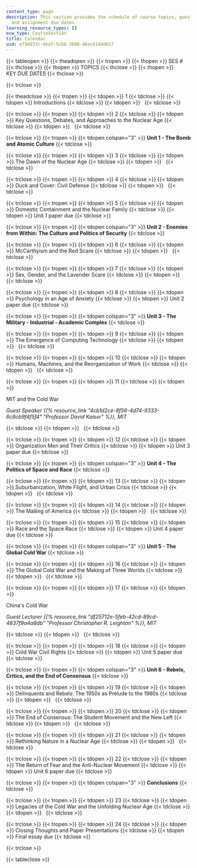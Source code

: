 ```yaml
---
content_type: page
description: This section provides the schedule of course topics, guest speakers,
  and assignment due dates.
learning_resource_types: []
ocw_type: CourseSection
title: Calendar
uid: ef94033c-deaf-5cbb-3b08-46ac614dd617
---
```


{{< tableopen >}}
{{< theadopen >}}
{{< tropen >}}
{{< thopen >}}
SES #
{{< thclose >}}
{{< thopen >}}
TOPICS
{{< thclose >}}
{{< thopen >}}
KEY DUE DATES
{{< thclose >}}

{{< trclose >}}

{{< theadclose >}}
{{< tropen >}}
{{< tdopen >}}
1
{{< tdclose >}}
{{< tdopen >}}
Introductions
{{< tdclose >}}
{{< tdopen >}}
 
{{< tdclose >}}

{{< trclose >}}
{{< tropen >}}
{{< tdopen >}}
2
{{< tdclose >}}
{{< tdopen >}}
Key Questions, Debates, and Approaches to the Nuclear Age
{{< tdclose >}}
{{< tdopen >}}
 
{{< tdclose >}}

{{< trclose >}}
{{< tropen >}}
{{< tdopen colspan="3" >}}
**Unit 1 - The Bomb and Atomic Culture**
{{< tdclose >}}

{{< trclose >}}
{{< tropen >}}
{{< tdopen >}}
3
{{< tdclose >}}
{{< tdopen >}}
The Dawn of the Nuclear Age
{{< tdclose >}}
{{< tdopen >}}
 
{{< tdclose >}}

{{< trclose >}}
{{< tropen >}}
{{< tdopen >}}
4
{{< tdclose >}}
{{< tdopen >}}
Duck and Cover: Civil Defense
{{< tdclose >}}
{{< tdopen >}}
 
{{< tdclose >}}

{{< trclose >}}
{{< tropen >}}
{{< tdopen >}}
5
{{< tdclose >}}
{{< tdopen >}}
Domestic Containment and the Nuclear Family
{{< tdclose >}}
{{< tdopen >}}
Unit 1 paper due
{{< tdclose >}}

{{< trclose >}}
{{< tropen >}}
{{< tdopen colspan="3" >}}
**Unit 2 - Enemies from Within: The Culture and Politics of Security**
{{< tdclose >}}

{{< trclose >}}
{{< tropen >}}
{{< tdopen >}}
6
{{< tdclose >}}
{{< tdopen >}}
McCarthyism and the Red Scare
{{< tdclose >}}
{{< tdopen >}}
 
{{< tdclose >}}

{{< trclose >}}
{{< tropen >}}
{{< tdopen >}}
7
{{< tdclose >}}
{{< tdopen >}}
Sex, Gender, and the Lavender Scare
{{< tdclose >}}
{{< tdopen >}}
 
{{< tdclose >}}

{{< trclose >}}
{{< tropen >}}
{{< tdopen >}}
8
{{< tdclose >}}
{{< tdopen >}}
Psychology in an Age of Anxiety
{{< tdclose >}}
{{< tdopen >}}
Unit 2 paper due
{{< tdclose >}}

{{< trclose >}}
{{< tropen >}}
{{< tdopen colspan="3" >}}
**Unit 3 - The Military - Industrial - Academic Complex**
{{< tdclose >}}

{{< trclose >}}
{{< tropen >}}
{{< tdopen >}}
9
{{< tdclose >}}
{{< tdopen >}}
The Emergence of Computing Technology
{{< tdclose >}}
{{< tdopen >}}
 
{{< tdclose >}}

{{< trclose >}}
{{< tropen >}}
{{< tdopen >}}
10
{{< tdclose >}}
{{< tdopen >}}
Humans, Machines, and the Reorganization of Work
{{< tdclose >}}
{{< tdopen >}}
 
{{< tdclose >}}

{{< trclose >}}
{{< tropen >}}
{{< tdopen >}}
11
{{< tdclose >}}
{{< tdopen >}}


MIT and the Cold War

_Guest Speaker {{% resource_link "4cb1d2ce-8f56-4d74-9333-6c8cb9f4f5f4" "Professor David Kaiser" %}}, MIT_


{{< tdclose >}}
{{< tdopen >}}
 
{{< tdclose >}}

{{< trclose >}}
{{< tropen >}}
{{< tdopen >}}
12
{{< tdclose >}}
{{< tdopen >}}
Organization Men and Their Critics
{{< tdclose >}}
{{< tdopen >}}
Unit 3 paper due
{{< tdclose >}}

{{< trclose >}}
{{< tropen >}}
{{< tdopen colspan="3" >}}
**Unit 4 - The Politics of Space and Race**
{{< tdclose >}}

{{< trclose >}}
{{< tropen >}}
{{< tdopen >}}
13
{{< tdclose >}}
{{< tdopen >}}
Suburbanization, White Flight, and Urban Crisis
{{< tdclose >}}
{{< tdopen >}}
 
{{< tdclose >}}

{{< trclose >}}
{{< tropen >}}
{{< tdopen >}}
14
{{< tdclose >}}
{{< tdopen >}}
The Malling of America
{{< tdclose >}}
{{< tdopen >}}
 
{{< tdclose >}}

{{< trclose >}}
{{< tropen >}}
{{< tdopen >}}
15
{{< tdclose >}}
{{< tdopen >}}
Race and the Space Race
{{< tdclose >}}
{{< tdopen >}}
Unit 4 paper due
{{< tdclose >}}

{{< trclose >}}
{{< tropen >}}
{{< tdopen colspan="3" >}}
**Unit 5 - The Global Cold War**
{{< tdclose >}}

{{< trclose >}}
{{< tropen >}}
{{< tdopen >}}
16
{{< tdclose >}}
{{< tdopen >}}
The Global Cold War and the Making of Three Worlds
{{< tdclose >}}
{{< tdopen >}}
 
{{< tdclose >}}

{{< trclose >}}
{{< tropen >}}
{{< tdopen >}}
17
{{< tdclose >}}
{{< tdopen >}}


China's Cold War

_Guest Lecturer {{% resource_link "df25712e-5feb-42cd-89cd-4837f9a4a8db" "Professor Christopher R. Leighton" %}}, MIT_


{{< tdclose >}}
{{< tdopen >}}
 
{{< tdclose >}}

{{< trclose >}}
{{< tropen >}}
{{< tdopen >}}
18
{{< tdclose >}}
{{< tdopen >}}
Cold War Civil Rights
{{< tdclose >}}
{{< tdopen >}}
Unit 5 paper due
{{< tdclose >}}

{{< trclose >}}
{{< tropen >}}
{{< tdopen colspan="3" >}}
**Unit 6 - Rebels, Critics, and the End of Consensus**
{{< tdclose >}}

{{< trclose >}}
{{< tropen >}}
{{< tdopen >}}
19
{{< tdclose >}}
{{< tdopen >}}
Delinquents and Rebels: The 1950s as Prelude to the 1960s
{{< tdclose >}}
{{< tdopen >}}
 
{{< tdclose >}}

{{< trclose >}}
{{< tropen >}}
{{< tdopen >}}
20
{{< tdclose >}}
{{< tdopen >}}
The End of Consensus: The Student Movement and the New Left
{{< tdclose >}}
{{< tdopen >}}
 
{{< tdclose >}}

{{< trclose >}}
{{< tropen >}}
{{< tdopen >}}
21
{{< tdclose >}}
{{< tdopen >}}
Rethinking Nature in a Nuclear Age
{{< tdclose >}}
{{< tdopen >}}
 
{{< tdclose >}}

{{< trclose >}}
{{< tropen >}}
{{< tdopen >}}
22
{{< tdclose >}}
{{< tdopen >}}
The Return of Fear and the Anti-Nuclear Movement
{{< tdclose >}}
{{< tdopen >}}
Unit 6 paper due
{{< tdclose >}}

{{< trclose >}}
{{< tropen >}}
{{< tdopen colspan="3" >}}
**Conclusions**
{{< tdclose >}}

{{< trclose >}}
{{< tropen >}}
{{< tdopen >}}
23
{{< tdclose >}}
{{< tdopen >}}
Legacies of the Cold War and the Unfolding Nuclear Age
{{< tdclose >}}
{{< tdopen >}}
 
{{< tdclose >}}

{{< trclose >}}
{{< tropen >}}
{{< tdopen >}}
24
{{< tdclose >}}
{{< tdopen >}}
Closing Thoughts and Paper Presentations
{{< tdclose >}}
{{< tdopen >}}
Final essay due
{{< tdclose >}}

{{< trclose >}}

{{< tableclose >}}